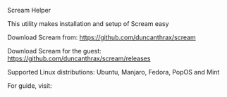 Scream Helper

This utility makes installation and setup of Scream easy

Download Scream from: https://github.com/duncanthrax/scream

Download Scream for the guest: https://github.com/duncanthrax/scream/releases

Supported Linux distributions: Ubuntu, Manjaro, Fedora, PopOS and Mint

For guide, visit: 

